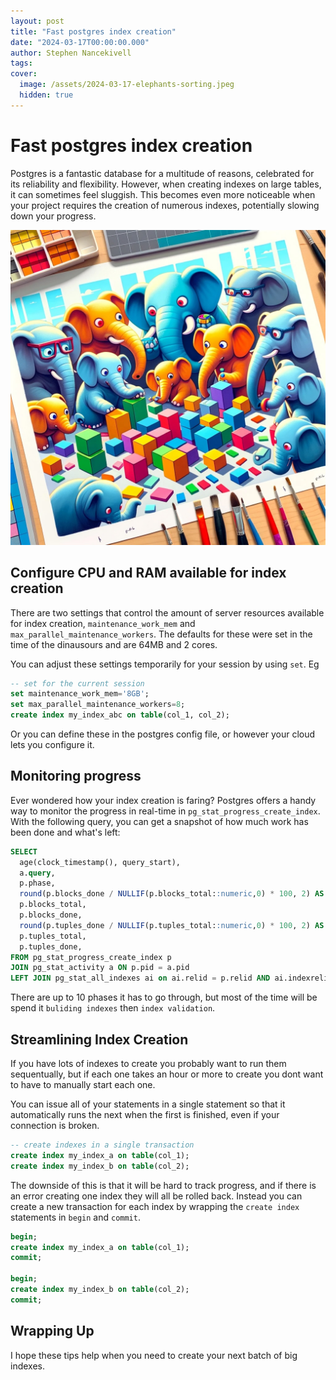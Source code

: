 ```yaml
---
layout: post
title: "Fast postgres index creation"
date: "2024-03-17T00:00:00.000"
author: Stephen Nancekivell
tags:
cover:
  image: /assets/2024-03-17-elephants-sorting.jpeg
  hidden: true
---
```


# Fast postgres index creation

Postgres is a fantastic database for a multitude of reasons, celebrated for its reliability and flexibility. However, when creating indexes on large tables, it can sometimes feel sluggish. This becomes even more noticeable when your project requires the creation of numerous indexes, potentially slowing down your progress.

![Elephants sorting!](/assets/2024-03-17-elephants-sorting.jpeg)


## Configure CPU and RAM available for index creation

There are two settings that control the amount of server resources available for index creation, `maintenance_work_mem` and `max_parallel_maintenance_workers`. The defaults for these were set in the time of the dinausours and are 64MB and 2 cores.

You can adjust these settings temporarily for your session by using `set`. Eg

```sql
-- set for the current session
set maintenance_work_mem='8GB';
set max_parallel_maintenance_workers=8;
create index my_index_abc on table(col_1, col_2);
```

Or you can define these in the postgres config file, or however your cloud lets you configure it.

## Monitoring progress

Ever wondered how your index creation is faring? Postgres offers a handy way to monitor the progress in real-time in `pg_stat_progress_create_index`. With the following query, you can get a snapshot of how much work has been done and what's left:

```sql
SELECT
  age(clock_timestamp(), query_start),
  a.query,
  p.phase,
  round(p.blocks_done / NULLIF(p.blocks_total::numeric,0) * 100, 2) AS "% done",
  p.blocks_total,
  p.blocks_done,
  round(p.tuples_done / NULLIF(p.tuples_total::numeric,0) * 100, 2) AS "% tuples done",
  p.tuples_total,
  p.tuples_done,
FROM pg_stat_progress_create_index p
JOIN pg_stat_activity a ON p.pid = a.pid
LEFT JOIN pg_stat_all_indexes ai on ai.relid = p.relid AND ai.indexrelid = p.index_relid;
```

There are up to 10 phases it has to go through, but most of the time will be spend it `buliding indexes` then `index validation`.

## Streamlining Index Creation


If you have lots of indexes to create you probably want to run them sequentually, but if each one takes an hour or more to create you dont want to have to manually start each one.

You can issue all of your statements in a single statement so that it automatically runs the next when the first is finished, even if your connection is broken.

```sql
-- create indexes in a single transaction
create index my_index_a on table(col_1);
create index my_index_b on table(col_2);
```

The downside of this is that it will be hard to track progress, and if there is an error creating one index they will all be rolled back. Instead you can create a new transaction for each index by wrapping the `create index` statements in `begin` and `commit`.
```sql
begin;
create index my_index_a on table(col_1);
commit;

begin;
create index my_index_b on table(col_2);
commit;
```


## Wrapping Up

I hope these tips help when you need to create your next batch of big indexes.
